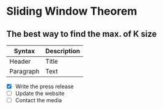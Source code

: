 # Sliding Window Theorem

## The best way to find the max. of K size

| Syntax    | Description |
| --------- | ----------- |
| Header    | Title       |
| Paragraph | Text        |

- [x] Write the press release
- [ ] Update the website
- [ ] Contact the media
